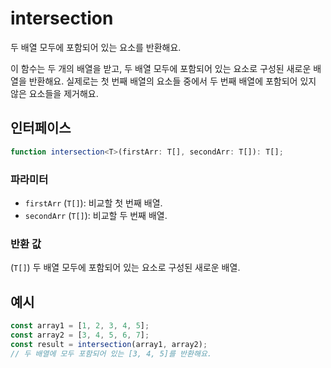 # intersection

두 배열 모두에 포함되어 있는 요소를 반환해요.

이 함수는 두 개의 배열을 받고, 두 배열 모두에 포함되어 있는 요소로 구성된 새로운 배열을 반환해요.
실제로는 첫 번째 배열의 요소들 중에서 두 번째 배열에 포함되어 있지 않은 요소들을 제거해요.

## 인터페이스

```typescript
function intersection<T>(firstArr: T[], secondArr: T[]): T[];
```

### 파라미터

- `firstArr` (`T[]`): 비교할 첫 번째 배열.
- `secondArr` (`T[]`): 비교할 두 번째 배열.

### 반환 값

(`T[]`) 두 배열 모두에 포함되어 있는 요소로 구성된 새로운 배열.

## 예시

```typescript
const array1 = [1, 2, 3, 4, 5];
const array2 = [3, 4, 5, 6, 7];
const result = intersection(array1, array2);
// 두 배열에 모두 포함되어 있는 [3, 4, 5]를 반환해요.
```
